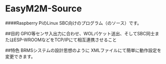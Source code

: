 # EasyM2M-Source

####Raspberry PiのLinux SBC向けのプログラム（のソース）です。

##目的
GPIO等センサ入出力に合わせ、WOLパケット送出、そしてSBC同士またはESP-WROOMなどをTCP/IPにて相互連携させること

##特色
BRMSシステムの設計思想のように
XMLファイルにて簡単に動作設定を変更できます。


